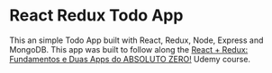 # React Redux Todo App
This an simple Todo App built with React, Redux, Node, Express and MongoDB.
This app was built to follow along the [React + Redux: Fundamentos e Duas Apps do ABSOLUTO ZERO!](https://www.udemy.com/react-redux-pt/learn/v4/overview) Udemy course.
